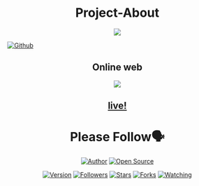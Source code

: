 <h1 align="center">Project-About</h1>
<p align="center"><img src="https://e.top4top.io/p_18070hwn70.png"/></p> <a href="https://github.com/IHackYours"><img title="Github" src="https://img.shields.io/badge/Github-IHACK--YOURS--GANS😳-blue?style=for-the-badge&logo=github"></a> 
<h2 align="center"><a
<h1 align="center">Online web</h1>
<p align="center"><img src="https://a.top4top.io/p_1807jt9rd0.png"/></p>
<h2 align="center"><a href="https://ihackyours.github.io/Project-About/about.html">live!</a></h2>

<h1 align="center">Please Follow🗣️</h1>
<p align="center">
<a href="https://github.com/IHackYours"><img title="Author" src="https://img.shields.io/badge/Author-IHACK--YOURS-red.svg?style=for-the-badge&logo=github"></a>
<a href="#"><img title="Open Source" src="https://img.shields.io/badge/Open%20Source-🚮-green?style=for-the-badge"></a>
</p>
<p align="center">
<a href="#"><img title="Version" src="https://img.shields.io/badge/Version-0.1-green.svg?style=flat-square"></a>
<a href="https://github.com/IHackYours/followers"><img title="Followers" src="https://img.shields.io/github/followers/IHackYours?color=blue&style=flat-square"></a>
<a href="https://github.com/IHackYours/Project-About/stargazers/"><img title="Stars" src="https://img.shields.io/github/stars/IHackYours/Project-About?color=red&style=flat-square"></a>
<a href="https://github.com/IHackYours/Project-About/network/members"><img title="Forks" src="https://img.shields.io/github/forks/IHackYours/Project-About?color=red&style=flat-square"></a>
<a href="https://github.com/IHackYours/Project-About/watchers"><img title="Watching" src="https://img.shields.io/github/watchers/IHackYours/Project-About?label=Watchers&color=blue&style=flat-square"></a>
</p>
